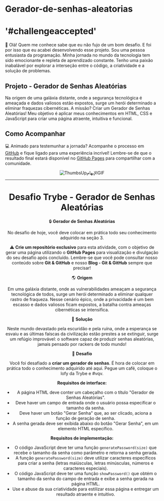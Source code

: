 # Gerador-de-senhas-aleatorias
# '#challengeaccepted'

👋 Olá! Quem me conhece sabe que eu não fujo de um bom desafio. E foi por isso que eu acabei desenvolvendo esse projeto. Sou uma pessoa entusiasta da programação. Minha jornada no mundo da tecnologia tem sido emocionante e repleta de aprendizado constante. Tenho uma paixão inabalável por explorar a interseção entre o código, a criatividade e a solução de problemas.

## Projeto - Gerador de Senhas Aleatórias

Na origem de uma galáxia distante, onde a segurança tecnológica é ameaçada e dados valiosos estão expostos, surge um herói determinado a eliminar fraquezas cibernéticas. A missão? Criar um Gerador de Senhas Aleatórias! Meu objetivo é aplicar meus conhecimentos em HTML, CSS e JavaScript para criar uma página atraente, intuitiva e funcional.

## Como Acompanhar

💻 Animado para testemunhar a jornada? Acompanhe o processo em [GitHub](https://github.com/CamiloACarvalho) e fique ligado para uma experiência incrível! Lembre-se de que o resultado final estará disponível no [GitHub Pages](https://github.com/CamiloACarvalho/Gerador-de-senhas-aleatorias) para compartilhar com a comunidade.

<div align = "center">
  
![ThumbsUpالإبهامGIF](https://media.tenor.com/umwjVbz97CEAAAAC/pose-crisman-white.gif)

------------------------------------------------------------------------------------------------------------------------------------------------------------------------------------------------------------------------------------------------------------------------------------------------------------------------------------------------------------------------------------------------------------------------------------------------------------------------------------------------------------------
# Desafio Trybe - Gerador de Senhas Aleatórias

🔒 **Gerador de Senhas Aleatórias**

No desafio de hoje, você deve colocar em prática todo seu conhecimento adquirido na seção 3.

⚠ **Crie um repositório exclusivo** para esta atividade, com o objetivo de gerar uma página utilizando o **GitHub Pages** para visualização e divulgação do seu desafio após concluído. Lembre-se que você pode consultar nosso conteúdo sobre **Git & GitHub** e nosso **Blog - Git & GitHub** sempre que precisar!

🌎 **Origem**

Em uma galáxia distante, onde as vulnerabilidades ameaçam a segurança tecnológica de todos, surge um herói determinado a eliminar qualquer rastro de fraqueza. Nesse cenário épico, onde a privacidade é um bem escasso e dados valiosos ficam expostos, a batalha contra ameaças cibernéticas se intensifica.

🤯 **Solução**

Neste mundo devastado pela escuridão e pela ruína, onde a esperança se esvaiu e as últimas faíscas da civilização estão prestes a se extinguir, surge um refúgio improvável: o software capaz de produzir senhas aleatórias, jamais pensado por rackers de todo mundo!

🥷 **Desafio**

Você foi desafiado a **criar um gerador de senhas**. É hora de colocar em prática todo o conhecimento adquirido até aqui. Pegue um café, coloque o lofy da Trybe e #vqv.

**Requisitos de interface:**
- A página HTML deve conter um cabeçalho com o título "Gerador de Senhas Aleatórias".
- Deve haver um campo de entrada onde o usuário possa especificar o tamanho da senha.
- Deve haver um botão "Gerar Senha" que, ao ser clicado, aciona a função de geração de senha.
- A senha gerada deve ser exibida abaixo do botão "Gerar Senha", em um elemento HTML específico.

**Requisitos de implementação:**
- O código JavaScript deve ter uma função `generatePassword(size)` que recebe o tamanho da senha como parâmetro e retorna a senha gerada.
- A função `generatePassword(size)` deve utilizar caracteres específicos para criar a senha (letras maiúsculas, letras minúsculas, números e caracteres especiais).
- O código JavaScript deve ter uma função `showPassword()` que obtém o tamanho da senha do campo de entrada e exibe a senha gerada na página HTML.
- Use e abuse da sua criatividade para estilizar essa página e entregar um resultado atraente e intuitivo.
